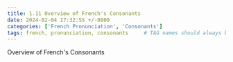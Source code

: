 ```yaml
---
title: 1.11 Overview of French's Consonants
date: 2024-02-04 17:32:SS +/-0800
categories: ['French Pronunciation', 'Consonants']
tags: french, pronunciation, consonants     # TAG names should always be lowercase
---
```


Overview of French's Consonants
